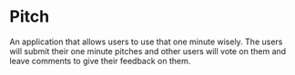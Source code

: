 # Pitch
 An application that allows users to use that one minute wisely. The users will submit their one minute pitches and other users will vote on them and leave comments to give their feedback on them.
